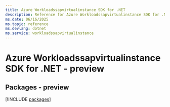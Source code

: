```yaml
---
title: Azure Workloadssapvirtualinstance SDK for .NET
description: Reference for Azure Workloadssapvirtualinstance SDK for .NET
ms.date: 06/16/2025
ms.topic: reference
ms.devlang: dotnet
ms.service: workloadssapvirtualinstance
---
```

# Azure Workloadssapvirtualinstance SDK for .NET - preview
## Packages - preview
[!INCLUDE [packages](workloadssapvirtualinstance-index.md)]